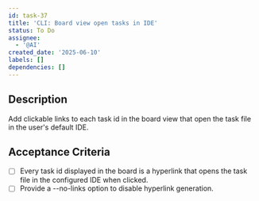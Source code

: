 ```yaml
---
id: task-37
title: 'CLI: Board view open tasks in IDE'
status: To Do
assignee:
  - '@AI'
created_date: '2025-06-10'
labels: []
dependencies: []
---
```



## Description

Add clickable links to each task id in the board view that open the task file in the user's default IDE.

## Acceptance Criteria
- [ ] Every task id displayed in the board is a hyperlink that opens the task file in the configured IDE when clicked.
- [ ] Provide a --no-links option to disable hyperlink generation.
